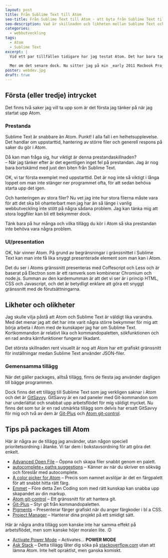 ```yaml
---
layout: post
title: Från Sublime Text till Atom
seo-title: Från Sublime Text till Atom - att byta från Sublime Text till Atom
seo-description: Vad är skillnaden och likheten mellan Sublime Text och Atom? Är jag redo att byta?
categories:
  - webbutveckling
tags:
  - Atom
  - Sublime Text
excerpt: |
  Vid ett par tillfällen tidigare har jag testat Atom. Det har bara tagit högst ett par dagar innan jag bytt tillbaka till Sublime Text igen och den främsta anledningen har nog varit prestandan.
  
  Mer om det senare dock. Nu sitter jag på min _early 2011 Macbook Pro_ och knappar i Atom igen och då är frågan hur länge det kommer att vara denna gång?
poster: webdev.jpg
draft: true
---
```


## Första (eller tredje) intrycket
Det finns två saker jag vill ta upp som är det första jag tänker på när jag startat upp Atom.

### Prestanda
Sublime Text är snabbare än Atom. Punkt! I alla fall i en helhetsupplevelse. Det handlar om uppstarttid, hantering av större filer och generell respons på saker du gör i Atom.

Då kan man fråga sig, hur viktigt är denna prestandaskillnaden?  
– När jag tänker efter är det egentligen inget fel på prestandan. Jag är nog bara bortskämd med just den biten från Sublime Text.

OK, vi tar första exemplet med uppstarttid. Det är nog inte så viktigt i långa loppet om man inte stänger ner programmet ofta, för att sedan behöva starta upp det igen.

Och hanteringen av stora filer? Nu vet jag inte hur stora filerna måste vara för att det ska bli ohanterbart men jag har än så länge i vanlig webbutveckling inte stött på några sådana problem. Jag kan tänka mig att stora loggfiler kan bli ett bekymmer dock.

Tänk bara på hur många och vilka tillägg du kör i Atom så ska prestandan inte behöva vara några problem.

### UI/presentation
OK, här vinner Atom. På grund av begränsningar i gränssnittet i Sublime Text kan man inte få lika snyggt presenterade element som man kan i Atom.

Det du ser i Atoms gränssnitt presenteras med Coffescript och Less och är baserat på Electron som är ett ramverk som kombinerar Chromium och node.js. Summan av den kardemumman är att det vi ser är i princip HTML, CSS och Javascript, och det är betydligt enklare att göra ett snyggt gränssnitt med de förutsättningarna.

## Likheter och olikheter
Jag skulle vilja påstå att Atom och Sublime Text är väldigt lika varandra. Med det menar jag att det har inte varit några större bekymmer för mig att börja arbeta i Atom med de kunskaper jag har om Sublime Text. Kortkommandon är relativt lika och kommandopaletten, sökfunktionen och en rad andra kärnfunktioner fungerar likadant.

Det största skillnaden rent visuellt är nog att Atom har ett grafiskt gränssnitt för inställningar medan Sublime Text använder JSON-filer.

### Gemensamma tillägg
När det gäller packages, alltså tillägg, finns de flesta jag använder dagligen till bägge programmen.

Dock finns det ett tillägg till Sublime Text som jag verkligen saknar i Atom och det är [GitSavvy](https://github.com/divmain/GitSavvy). GitSavvy är en rad paneler med Git-kommandon som har underlättat och snabbat upp arbetsflödet för mig väldigt mycket. Nu finns det som tur är en rad utmärkta tillägg som delvis har ersatt GitSavvy för mig och två av dem är [Git-Plus](https://atom.io/packages/git-plus) och [Atom git-control](https://atom.io/packages/git-control).

## Tips på packages till Atom
Här är några av de tillägg jag använder, utan någon speciell prioritetsordning i åtanke. Vi tar dem i bokstavsordning för att göra det enkelt.

- [Advanced Open File](https://atom.io/packages/advanced-open-file) – Öppna och skapa filer snabbt genom en palett.
-  [autocomplete+ paths suggestions](https://atom.io/packages/autocomplete-paths) – Känner av när du skriver en sökväg och föreslår med autocomplete.
- [A color picker for Atom](https://atom.io/packages/color-picker) – Precis som namnet avslöjar är det en färgpalett för att snabbt hitta rätt färg.
- [Emmet](https://atom.io/packages/emmet) – Före detta Zen Coding som med rätt kunskap kan snabba upp skapandet av din markup.
- [Atom git-control](https://atom.io/packages/git-control) – Ett gränssnitt för att hantera git.
- [Git-Plus](https://atom.io/packages/git-plus) – Styr git från kommandopaletten.
- [Pigments](https://atom.io/packages/pigments) – Presenterar färger grafiskt när du anger färgkoder i bl a CSS.
- [Project Manager](https://atom.io/packages/project-manager) – Hanterar dina projekt på ett smidigt sätt.


Här är några andra tillägg som kanske inte har samma effekt på arbetsflödet, men som kanske höjer moralen lite. :D

- [Activate Power Mode](https://atom.io/packages/activate-power-mode) – Activates... **POWER MODE**
- [Ask Stack](https://atom.io/packages/ask-stack) – Detta tillägg låter dig söka på [stackoverflow.com](http://stackoverflow.com) utan att lämna Atom. Inte helt opraktist, men ganska komiskt.
